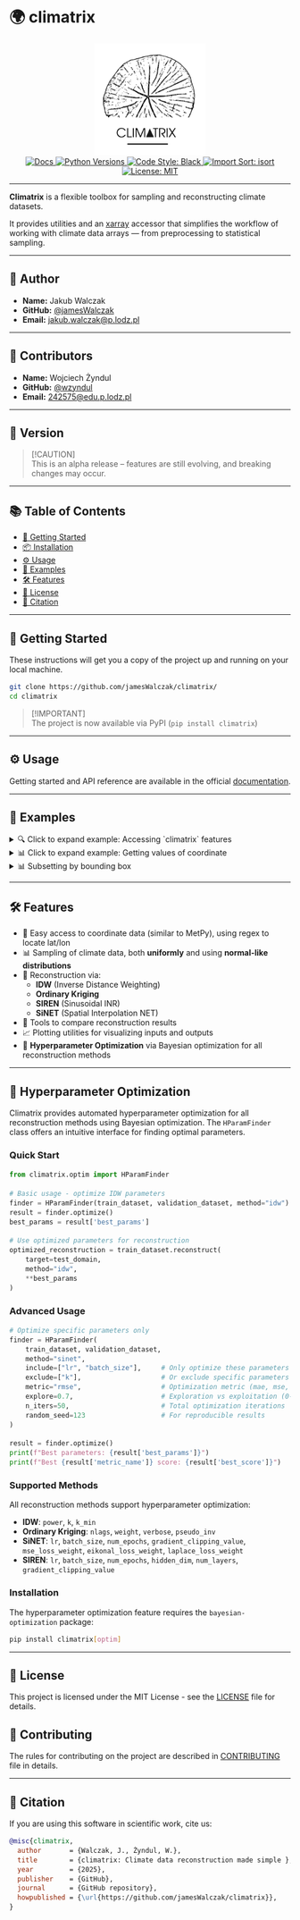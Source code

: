 # 🌍 climatrix

<div align="center">

<img src="https://raw.githubusercontent.com/jamesWalczak/climatrix/0e2a3ab98836642140e50f2e59e314134c61137f/docs/assets/logo.svg" width="200" alt="Climatrix Logo">

<br>

<!-- Badges -->
<a href="https://jameswalczak.github.io/climatrix/latest/">
   <img src="https://img.shields.io/badge/docs-stable-blue" alt="Docs">
</a>
<a href="https://www.python.org/downloads">
  <img src="https://img.shields.io/badge/-Python_3.12%7C3.13-blue?logo=python&logoColor=white" alt="Python Versions">
</a>
<a href="https://black.readthedocs.io/en/stable/">
  <img src="https://img.shields.io/badge/Code%20Style-Black-black.svg?labelColor=gray" alt="Code Style: Black">
</a>
<a href="https://pycqa.github.io/isort/">
  <img src="https://img.shields.io/badge/%20imports-isort-%231674b1?style=flat&labelColor=ef8336" alt="Import Sort: isort">
</a>
<a href="https://github.com/jamesWalczak/climatrix/blob/main/LICENSE">
  <img src="https://img.shields.io/badge/License-MIT-green.svg?labelColor=gray" alt="License: MIT">
</a>

</div>

______________________________________________________________________

**Climatrix** is a flexible toolbox for sampling and reconstructing climate datasets.

It provides utilities and an [xarray](https://docs.xarray.dev/en/latest/index.html) accessor that simplifies the workflow of working with climate data arrays — from preprocessing to statistical sampling.

______________________________________________________________________

## 👤 Author

- **Name:** Jakub Walczak
- **GitHub:** [@jamesWalczak](https://github.com/jamesWalczak)
- **Email:** jakub.walczak@p.lodz.pl

______________________________________________________________________

## 👥 Contributors

- **Name:** Wojciech Żyndul
- **GitHub:** [@wzyndul](https://github.com/wzyndul)
- **Email:** 242575@edu.p.lodz.pl

______________________________________________________________________

## 📌 Version

> [!CAUTION]\
> This is an alpha release – features are still evolving, and breaking changes may occur.

______________________________________________________________________

## 📚 Table of Contents

- [🚀 Getting Started](#-getting-started)
- [📦 Installation](#-installation)
- [⚙️ Usage](#%EF%B8%8F-usage)
- [🧪 Examples](#-examples)
- [🛠️ Features](#%EF%B8%8F-features)
- [📄 License](#-license)
- [🙏 Citation](#-citation)

______________________________________________________________________

## 🚀 Getting Started

These instructions will get you a copy of the project up and running on your local machine.

```bash
git clone https://github.com/jamesWalczak/climatrix/
cd climatrix
```

> [!IMPORTANT]\
> The project is now available via PyPI (`pip install climatrix`)

______________________________________________________________________

## ⚙️ Usage

Getting started and API reference are available in the official [documentation](https://jameswalczak.github.io/climatrix/latest/).

______________________________________________________________________

## 🧪 Examples

<details>
<summary>🔍 Click to expand example: Accessing `climatrix` features</summary>

```python
import climatrix as cm
import xarray as xr

my_dataset = "/file/to/netcdf.nc
cm_dset = xr.open_dataset(my_dataset).cm
```

</details>

<details>
<summary>📊 Click to expand example: Getting values of coordinate</summary>

```python
import climatrix as cm
import xarray as xr

my_dataset = "/file/to/netcdf.nc"
cm_dset = xr.open_dataset(my_dataset).cm
print("Latitude values: ", cm_dset.latitude)
print("Time values: ", cm_dset.time)
```

</details>

<details>
<summary>📊 Subsetting by bounding box</summary>

```python
import climatrix as cm
import xarray as xr

my_dataset = "/file/to/netcdf.nc"
cm_dset = xr.open_dataset(my_dataset).cm
europe = cm_dset.cm.subset(north=71, south=36, west=-24, east=35)
```

</details>

______________________________________________________________________

## 🛠️ Features

- 🧭 Easy access to coordinate data (similar to MetPy), using regex to locate lat/lon
- 📊 Sampling of climate data, both **uniformly** and using **normal-like distributions**
- 🔁 Reconstruction via:
  - **IDW** (Inverse Distance Weighting)
  - **Ordinary Kriging**
  - **SIREN** (Sinusoidal INR)
  - **SiNET** (Spatial Interpolation NET)
- 🧪 Tools to compare reconstruction results
- 📈 Plotting utilities for visualizing inputs and outputs
- 🔧 **Hyperparameter Optimization** via Bayesian optimization for all reconstruction methods

______________________________________________________________________

## 🔧 Hyperparameter Optimization

Climatrix provides automated hyperparameter optimization for all reconstruction methods using Bayesian optimization. The `HParamFinder` class offers an intuitive interface for finding optimal parameters.

### Quick Start

```python
from climatrix.optim import HParamFinder

# Basic usage - optimize IDW parameters
finder = HParamFinder(train_dataset, validation_dataset, method="idw")
result = finder.optimize()
best_params = result['best_params']

# Use optimized parameters for reconstruction
optimized_reconstruction = train_dataset.reconstruct(
    target=test_domain,
    method="idw", 
    **best_params
)
```

### Advanced Usage

```python
# Optimize specific parameters only
finder = HParamFinder(
    train_dataset, validation_dataset,
    method="sinet",
    include=["lr", "batch_size"],     # Only optimize these parameters
    exclude=["k"],                    # Or exclude specific parameters  
    metric="rmse",                    # Optimization metric (mae, mse, rmse)
    explore=0.7,                      # Exploration vs exploitation (0-1)
    n_iters=50,                       # Total optimization iterations
    random_seed=123                   # For reproducible results
)

result = finder.optimize()
print(f"Best parameters: {result['best_params']}")
print(f"Best {result['metric_name']} score: {result['best_score']}")
```

### Supported Methods

All reconstruction methods support hyperparameter optimization:

- **IDW**: `power`, `k`, `k_min`
- **Ordinary Kriging**: `nlags`, `weight`, `verbose`, `pseudo_inv`  
- **SiNET**: `lr`, `batch_size`, `num_epochs`, `gradient_clipping_value`, `mse_loss_weight`, `eikonal_loss_weight`, `laplace_loss_weight`
- **SIREN**: `lr`, `batch_size`, `num_epochs`, `hidden_dim`, `num_layers`, `gradient_clipping_value`

### Installation

The hyperparameter optimization feature requires the `bayesian-optimization` package:

```bash
pip install climatrix[optim]
```

______________________________________________________________________

## 📄 License

This project is licensed under the MIT License - see the [LICENSE](https://github.com/jamesWalczak/climatrix/blob/main/LICENSE) file for details.

## 👥 Contributing

The rules for contributing on the project are described in [CONTRIBUTING](CONTRIBUTING.md) file in details.

______________________________________________________________________

## 🙏 Citation

If you are using this software in scientific work, cite us:

```bibtex
@misc{climatrix,
  author       = {Walczak, J., Żyndul, W.},
  title        = {climatrix: Climate data reconstruction made simple },
  year         = {2025},
  publisher    = {GitHub},
  journal      = {GitHub repository},
  howpublished = {\url{https://github.com/jamesWalczak/climatrix}},
}
```
